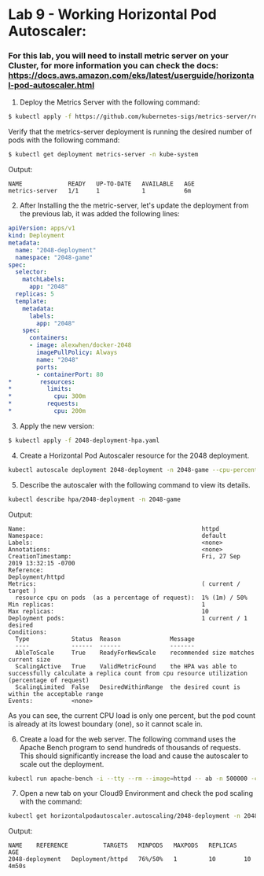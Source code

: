 # Lab 9 - Working Horizontal Pod Autoscaler:

### For this lab, you will need to install metric server on your Cluster, for more information you can check the docs: https://docs.aws.amazon.com/eks/latest/userguide/horizontal-pod-autoscaler.html


1. Deploy the Metrics Server with the following command:
```bash
$ kubectl apply -f https://github.com/kubernetes-sigs/metrics-server/releases/download/v0.3.6/components.yaml
```

Verify that the metrics-server deployment is running the desired number of pods with the following command:
```bash
$ kubectl get deployment metrics-server -n kube-system
```

Output:
```
NAME             READY   UP-TO-DATE   AVAILABLE   AGE
metrics-server   1/1     1            1           6m
```

2. After Installing the the metric-server, let's update the deployment from the previous lab, it was added the following lines:

```yaml
apiVersion: apps/v1
kind: Deployment
metadata:
  name: "2048-deployment"
  namespace: "2048-game"
spec:
  selector:
    matchLabels:
      app: "2048"
  replicas: 5
  template:
    metadata:
      labels:
        app: "2048"
    spec:
      containers:
      - image: alexwhen/docker-2048
        imagePullPolicy: Always
        name: "2048"
        ports:
        - containerPort: 80
*        resources:
*          limits:
*            cpu: 300m
*          requests:
*            cpu: 200m

```

3. Apply the new version:
```bash
$ kubectl apply -f 2048-deployment-hpa.yaml
```

4. Create a Horizontal Pod Autoscaler resource for the 2048 deployment.
```bash
kubectl autoscale deployment 2048-deployment -n 2048-game --cpu-percent=50 --min=1 --max=10
```

5. Describe the autoscaler with the following command to view its details.
```bash
kubectl describe hpa/2048-deployment -n 2048-game
```
Output:

```
Name:                                                  httpd
Namespace:                                             default
Labels:                                                <none>
Annotations:                                           <none>
CreationTimestamp:                                     Fri, 27 Sep 2019 13:32:15 -0700
Reference:                                             Deployment/httpd
Metrics:                                               ( current / target )
  resource cpu on pods  (as a percentage of request):  1% (1m) / 50%
Min replicas:                                          1
Max replicas:                                          10
Deployment pods:                                       1 current / 1 desired
Conditions:
  Type            Status  Reason              Message
  ----            ------  ------              -------
  AbleToScale     True    ReadyForNewScale    recommended size matches current size
  ScalingActive   True    ValidMetricFound    the HPA was able to successfully calculate a replica count from cpu resource utilization (percentage of request)
  ScalingLimited  False   DesiredWithinRange  the desired count is within the acceptable range
Events:           <none>
```

As you can see, the current CPU load is only one percent, but the pod count is already at its lowest boundary (one), so it cannot scale in.

6. Create a load for the web server. The following command uses the Apache Bench program to send hundreds of thousands of requests. This should significantly increase the load and cause the autoscaler to scale out the deployment.
```bash
kubectl run apache-bench -i --tty --rm --image=httpd -- ab -n 500000 -c 1000 http://service-2048.2048-game.svc.cluster.local/
```

7. Open a new tab on your Cloud9 Environment and check the pod scaling with the command:
```bash
kubectl get horizontalpodautoscaler.autoscaling/2048-deployment -n 2048-game -w
```

Output:
```
NAME    REFERENCE          TARGETS   MINPODS   MAXPODS   REPLICAS   AGE
2048-deployment   Deployment/httpd   76%/50%   1         10        10         4m50s
```
